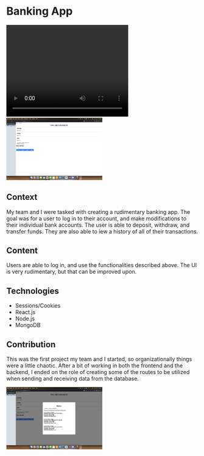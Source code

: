 # Banking App

<video width="320" height="240" controls>
  <source src="banktransferdemo.mp4" type="video/mp4">
  Your browser does not support the video tag.
</video>

<img src="banking1.png" alt="Project Image" style="width: 50%;">

## Context

My team and I were tasked with creating a rudimentary banking app. The goal was for a user to log in to their account, and make modifications to their individual bank accounts. The user is able to deposit, withdraw, and transfer funds. They are also able to iew a history of all of their transactions.

## Content

Users are able to log in, and use the functionalities described above. The UI is very rudimentary, but that can be improved upon. 

## Technologies

- Sessions/Cookies
- React.js
- Node.js
- MongoDB

## Contribution

This was the first project my team and I started, so organizationally things were a little chaotic. After a bit of working in both the frontend and the backend, I ended on the role of creating some of the routes to be utilized when sending and receiving data from the database.

<img src="banking2.png" alt="Project Image" style="width: 50%;">